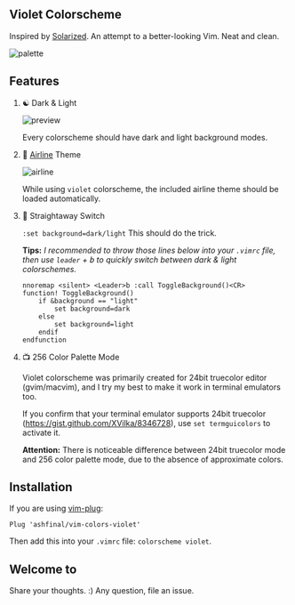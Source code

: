 ## Violet Colorscheme

Inspired by [Solarized](http://ethanschoonover.com/solarized). An attempt to a better-looking Vim. Neat and clean.

![palette](https://github.com/ashfinal/bindata/raw/master/screenshots/vim-colors-violet-palette.png")

## Features

1. ☯️ Dark & Light

    ![preview](https://github.com/ashfinal/bindata/raw/master/screenshots/vim-colors-violet-preview.png")

    Every colorscheme should have dark and light background modes.

2. 🚢 [Airline](https://github.com/vim-airline/vim-airline) Theme

    ![airline](https://github.com/ashfinal/bindata/raw/master/screenshots/vim-colors-violet-airline.png")

    While using `violet` colorscheme, the included airline theme should be loaded automatically.

3. 🚥 Straightaway Switch

    `:set background=dark/light` This should do the trick.

    **Tips:** *I recommended to throw those lines below into your `.vimrc` file, then use `leader` + <kbd>b</kbd> to quickly switch between dark & light colorschemes.*

    ``` vim
    nnoremap <silent> <Leader>b :call ToggleBackground()<CR>
    function! ToggleBackground()
        if &background == "light"
            set background=dark
        else
            set background=light
        endif
    endfunction
    ```

4. 📺 256 Color Palette Mode

    Violet colorscheme was primarily created for 24bit truecolor editor (gvim/macvim), and I try my best to make it work in terminal emulators too.

    If you confirm that your terminal emulator supports 24bit truecolor (https://gist.github.com/XVilka/8346728), use `set termguicolors` to activate it.

    **Attention:** There is noticeable difference between 24bit truecolor mode and 256 color palette mode, due to the absence of approximate colors.

## Installation

If you are using [vim-plug](https://github.com/junegunn/vim-plug):

    Plug 'ashfinal/vim-colors-violet'

Then add this into your `.vimrc` file: `colorscheme violet`.

## Welcome to

Share your thoughts. :) Any question, file an issue.
